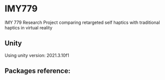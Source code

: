 # IMY779
IMY 779 Research Project comparing retargeted self haptics with traditional haptics in virtual reality

## Unity
Using unity version: 2021.3.10f1

## Packages reference:

